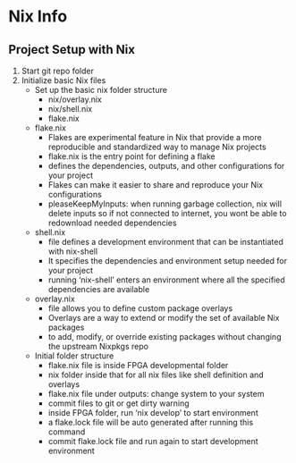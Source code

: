 # Nix Info

## Project Setup with Nix

1. Start git repo folder
2. Initialize basic Nix files
    - Set up the basic nix folder structure
        - nix/overlay.nix
        - nix/shell.nix
        - flake.nix
    - flake.nix
        - Flakes are experimental feature in Nix that provide a more reproducible and standardized way to manage Nix projects
        - flake.nix is the entry point for defining a flake
        - defines the dependencies, outputs, and other configurations for your project
        - Flakes can make it easier to share and reproduce your Nix configurations
        - pleaseKeepMyInputs: when running garbage collection, nix will delete inputs so if not connected to internet, you wont be able to redownload needed dependencies
    - shell.nix
        - file defines a development environment that can be instantiated with nix-shell
        - It specifies the dependencies and environment setup needed for your project
        - running ‘nix-shell’ enters an environment where all the specified dependencies are available
    - overlay.nix
        - file allows you to define custom package overlays
        - Overlays are a way to extend or modify the set of available Nix packages
        - to add, modify, or override existing packages without changing the upstream Nixpkgs repo
    - Initial folder structure
        - flake.nix file is inside FPGA developmental folder
        - nix folder inside that for all nix files like shell definition and overlays
        - flake.nix file under outputs: change system to your system
        - commit files to git or get dirty warning
        - inside FPGA folder, run ‘nix develop’ to start environment
        - a flake.lock file will be auto generated after running this command
        - commit flake.lock file and run again to start development environment
